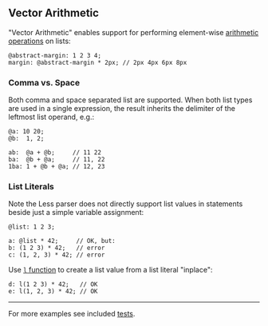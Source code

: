 
## Vector Arithmetic

"Vector Arithmetic" enables support for performing element-wise [arithmetic operations](http://lesscss.org/features/#features-overview-feature-operations) on lists:
```less
@abstract-margin: 1 2 3 4;
margin: @abstract-margin * 2px; // 2px 4px 6px 8px
```

### Comma vs. Space
Both comma and space separated list are supported. When both list types are used in a single expression, the result inherits the delimiter of the leftmost list operand, e.g.:
```less
@a: 10 20;
@b:  1, 2;

ab:  @a + @b;     // 11 22
ba:  @b + @a;     // 11, 22
1ba: 1 + @b + @a; // 12, 23 
```

### List Literals
Note the Less parser does not directly support list values in statements beside just a simple variable assignment:
```less
@list: 1 2 3;

a: @list * 42;     // OK, but:
b: (1 2 3) * 42;   // error
c: (1, 2, 3) * 42; // error
```
Use [`l` function](ref.md#l) to create a list value from a list literal "inplace":
```less
d: l(1 2 3) * 42;   // OK
e: l(1, 2, 3) * 42; // OK
```

---
For more examples see included [tests](../test/less/va.less).
